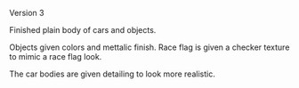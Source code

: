 Version 3

Finished plain body of cars and objects.

Objects given colors and mettalic finish. Race flag is given a checker texture to mimic a race flag look.

The car bodies are given detailing to look more realistic.
